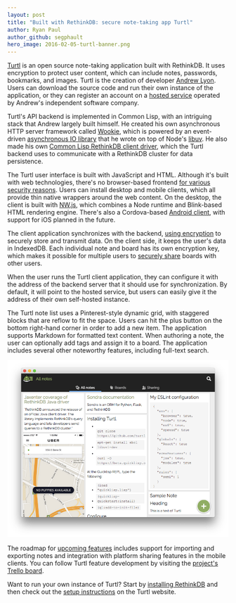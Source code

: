```yaml
---
layout: post
title: "Built with RethinkDB: secure note-taking app Turtl"
author: Ryan Paul
author_github: segphault
hero_image: 2016-02-05-turtl-banner.png
---
```


[Turtl][] is an open source note-taking application built with RethinkDB.
It uses encryption to protect user content, which can include notes,
passwords, bookmarks, and images. Turtl is the creation of developer
[Andrew Lyon][]. Users can download the source code and run their own
instance of the application, or they can register an account on a [hosted
service][] operated by Andrew's independent software company.

Turtl's API backend is implemented in Common Lisp, with an intriguing
stack that Andrew largely built himself. He created his own asynchronous
HTTP server framework called [Wookie][], which is powered by an
event-driven [asynchronous IO library][cl-async] that he wrote on top of
Node's [libuv][]. He also made his own
[Common Lisp RethinkDB client driver][cl-rethinkdb], which the Turtl backend
uses to communicate with a RethinkDB cluster for data persistence.

<!--more-->

The Turtl user interface is built with JavaScript and HTML. Although it's
built with web technologies, there's no browser-based frontend [for
various security reasons][no-web]. Users can install desktop and mobile
clients, which all provide thin native wrappers around the web content. On
the desktop, the client is built with [NW.js][], which combines a Node
runtime and Blink-based HTML rendering engine. There's also a
Cordova-based [Android client][android], with support for iOS planned in
the future.

The client application synchronizes with the backend, [using encryption][]
to securely store and transmit data. On the client side, it keeps
the user's data in IndexedDB. Each individual note and board has its
own encryption key, which makes it possible for multiple users to
[securely share][] boards with other users.

When the user runs the Turtl client application, they can configure it
with the address of the backend server that it should use for
synchronization. By default, it will point to the hosted service, but
users can easily give it the address of their own self-hosted instance.

The Turtl note list uses a Pinterest-style dynamic grid, with staggered
blocks that are reflow to fit the space. Users can hit the plus button on
the bottom right-hand corner in order to add a new item. The application
supports Markdown for formatted text content. When authoring a note, the
user can optionally add tags and assign it to a board. The application
includes several other noteworthy features, including full-text search.

<img src="/assets/images/posts/2016-02-05-turtl-ui.png">

The roadmap for [upcoming features][] includes support for importing and
exporting notes and integration with platform sharing features in the
mobile clients. You can follow Turtl feature development by visiting the
[project's Trello board][trello].

Want to run your own instance of Turtl? Start by
[installing RethinkDB][install] and then check out the
[setup instructions][] on the Turtl website.

[Turtl]: https://turtl.it/
[clr]: https://github.com/orthecreedence/cl-rethinkdb
[Wookie]: http://wookie.lyonbros.com/
[Andrew Lyon]: https://github.com/orthecreedence
[cl-async]: https://github.com/orthecreedence/cl-async
[libuv]: https://github.com/libuv/libuv
[cl-rethinkdb]: https://github.com/orthecreedence/cl-rethinkdb
[NW.js]: http://nwjs.io/
[hosted service]: https://turtl.it/pricing/
[no-web]: http://turtlapp.tumblr.com/post/118259491304/why-not-just-publish-turtl-as-a-web-app
[android]: https://github.com/turtl/mobile
[using encryption]: https://turtl.it/docs/security/encryption-specifics/
[securely share]: https://turtl.it/docs/architecture/#sharing
[trello]: https://trello.com/b/yIQGkHia/turtl-product-dev
[upcoming features]: http://turtlapp.tumblr.com/post/137203111884/look-forward-to-these-features
[setup instructions]: https://turtl.it/docs/server/
[install]: /docs/install/
